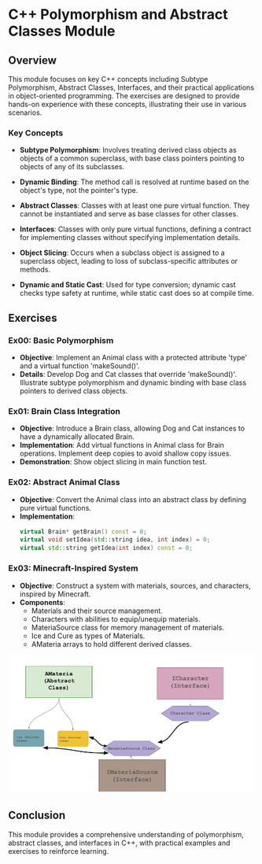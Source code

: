 # C++ Polymorphism and Abstract Classes Module

## Overview

This module focuses on key C++ concepts including Subtype Polymorphism, Abstract Classes, Interfaces, and their practical applications in object-oriented programming. The exercises are designed to provide hands-on experience with these concepts, illustrating their use in various scenarios.

### Key Concepts

- **Subtype Polymorphism**: Involves treating derived class objects as objects of a common superclass, with base class pointers pointing to objects of any of its subclasses.

- **Dynamic Binding**: The method call is resolved at runtime based on the object's type, not the pointer's type.

- **Abstract Classes**: Classes with at least one pure virtual function. They cannot be instantiated and serve as base classes for other classes.

- **Interfaces**: Classes with only pure virtual functions, defining a contract for implementing classes without specifying implementation details.

- **Object Slicing**: Occurs when a subclass object is assigned to a superclass object, leading to loss of subclass-specific attributes or methods.

- **Dynamic and Static Cast**: Used for type conversion; dynamic cast checks type safety at runtime, while static cast does so at compile time.

## Exercises

### Ex00: Basic Polymorphism

- **Objective**: Implement an Animal class with a protected attribute 'type' and a virtual function 'makeSound()'.
- **Details**: Develop Dog and Cat classes that override 'makeSound()'. Illustrate subtype polymorphism and dynamic binding with base class pointers to derived class objects.

### Ex01: Brain Class Integration

- **Objective**: Introduce a Brain class, allowing Dog and Cat instances to have a dynamically allocated Brain.
- **Implementation**: Add virtual functions in Animal class for Brain operations. Implement deep copies to avoid shallow copy issues.
- **Demonstration**: Show object slicing in main function test.

### Ex02: Abstract Animal Class

- **Objective**: Convert the Animal class into an abstract class by defining pure virtual functions.
- **Implementation**:
  ```cpp
  virtual Brain* getBrain() const = 0;
  virtual void setIdea(std::string idea, int index) = 0;
  virtual std::string getIdea(int index) const = 0;
  ```

### Ex03: Minecraft-Inspired System

- **Objective**: Construct a system with materials, sources, and characters, inspired by Minecraft.
- **Components**:
  - Materials and their source management.
  - Characters with abilities to equip/unequip materials.
  - MateriaSource class for memory management of materials.
  - Ice and Cure as types of Materials.
  - AMateria arrays to hold different derived classes.

<p align="center">
  <img src="./../images/mod04_ex03.png" alt="Example Image" width="500"/>
</p>


## Conclusion

This module provides a comprehensive understanding of polymorphism, abstract classes, and interfaces in C++, with practical examples and exercises to reinforce learning.
